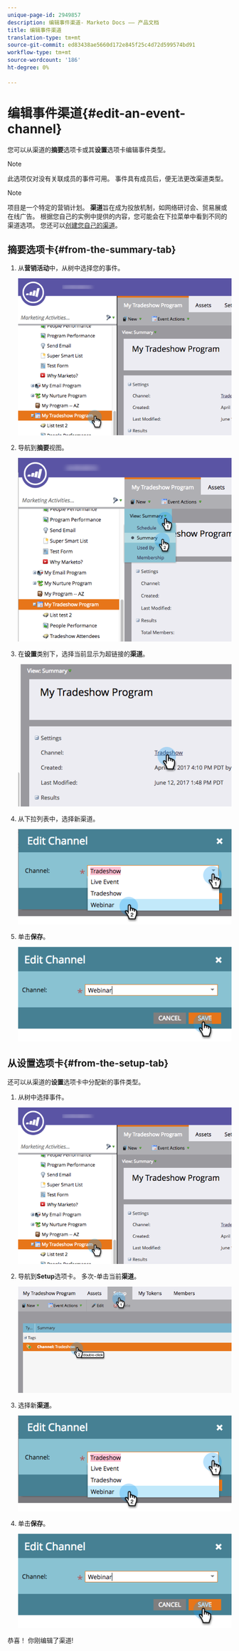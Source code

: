 ```yaml
---
unique-page-id: 2949857
description: 编辑事件渠道- Marketo Docs —— 产品文档
title: 编辑事件渠道
translation-type: tm+mt
source-git-commit: ed83438ae5660d172e845f25c4d72d599574bd91
workflow-type: tm+mt
source-wordcount: '186'
ht-degree: 0%

---
```



# 编辑事件渠道{#edit-an-event-channel}

您可以从渠道的&#x200B;**摘要**&#x200B;选项卡或其&#x200B;**设置**&#x200B;选项卡编辑事件类型。

>[!NOTE]
>
>此选项仅对没有关联成员的事件可用。 事件具有成员后，便无法更改渠道类型。

>[!NOTE]
>
>项目是一个特定的营销计划。 **渠道**&#x200B;旨在成为投放机制，如网络研讨会、贸易展或在线广告。 根据您自己的实例中提供的内容，您可能会在下拉菜单中看到不同的渠道选项。 您还可以[创建您自己的渠道](/help/marketo/product-docs/administration/tags/create-a-program-channel.md)。

## 摘要选项卡{#from-the-summary-tab}

1. 从&#x200B;**营销活动**&#x200B;中，从树中选择您的事件。

   ![](assets/eventprogramseelct.png)

1. 导航到&#x200B;**摘要**&#x200B;视图。

   ![](assets/eventprogramsummary.png)

1. 在&#x200B;**设置**&#x200B;类别下，选择当前显示为超链接的&#x200B;**渠道**。

   ![](assets/channeltypeevent.png)

1. 从下拉列表中，选择新渠道。

   ![](assets/tradeshowchange.png)

1. 单击&#x200B;**保存**。

   ![](assets/2017-06-13-09-35-53.png)

## 从设置选项卡{#from-the-setup-tab}

还可以从渠道的&#x200B;**设置**&#x200B;选项卡中分配新的事件类型。

1. 从树中选择事件。

   ![](assets/eventprogramseelct.png)

1. 导航到&#x200B;**Setup**&#x200B;选项卡。 多次-单击当前&#x200B;**渠道**。

   ![](assets/setuptabchangechannel.png)

1. 选择新&#x200B;**渠道**。

   ![](assets/tradeshowchange.png)

1. 单击&#x200B;**保存**。

   ![](assets/2017-06-13-09-35-53.png)

恭喜！ 你刚编辑了渠道!
